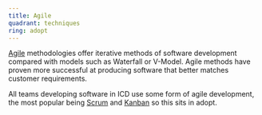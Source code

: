```yaml
---
title: Agile
quadrant: techniques
ring: adopt
---
```


[Agile](https://www.agilealliance.org/) methodologies offer iterative
methods of software development compared with models such as Waterfall or
V-Model. Agile methods have proven more successful at producing software that
better matches customer requirements.

All teams developing software in ICD use some form of agile development, the most
popular being [Scrum](https://www.atlassian.com/agile/scrum) and
[Kanban](https://www.atlassian.com/agile/kanban) so this sits in adopt.
